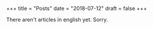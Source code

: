 +++
title = "Posts"
date = "2018-07-12"
draft = false
+++

There aren't articles in english yet. Sorry. 